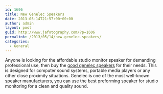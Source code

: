 ```yaml
---
id: 1606
title: New Genelec Speakers
date: 2013-05-14T21:57:00+00:00
author: admin
layout: post
guid: http://www.jafotography.com/?p=1606
permalink: /2013/05/14/new-genelec-speakers/
categories:
  - General
---
```

Anyone is looking for the affordable studio monitor speaker for demanding professional use, then buy the [good genelec speakers](http://www.guitarcenter.com/Genelec,New-Gear.gc) for their needs. This is designed for computer sound systems, portable media players or any other close proximity situations. Genelec is one of the most well-known speaker manufacturers, you can use the best preforming speaker for studio monitoring for a clean and quality sound.